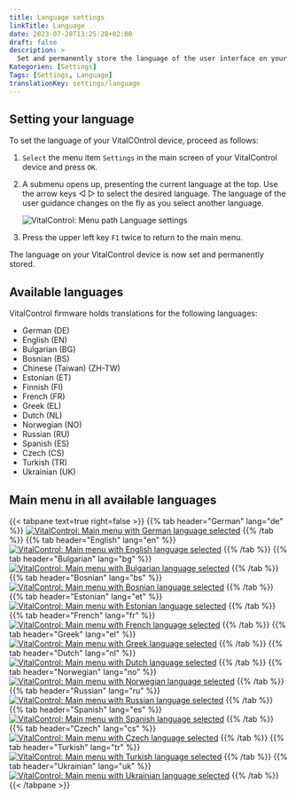 ```yaml
---
title: Language settings
linkTitle: Language
date: 2023-07-28T13:25:28+02:00
draft: false
description: >
  Set and permanently store the language of the user interface on your VitalControl device.
Kategorien: [Settings]
Tags: [Settings, Language]
translationKey: settings/language
---
```

## Setting your language

To set the language of your VitalCOntrol device, proceed as follows:

1. `Select` the menu item `Settings` in the main screen of your VitalControl device and press `OK`.

1. A submenu opens up, presenting the current language at the top. Use the arrow keys ◁ ▷ to select the desired language. The language of the user guidance changes on the fly as you select another language.

   ![VitalControl: Menu path Language settings](../images/select-lang.png "Setting your language")

1. Press the upper left key `F1` twice to return to the main menu.

The language on your VitalControl device is now set and permanently stored.

## Available languages

VitalControl firmware holds translations for the following languages:

- German (DE)
- English (EN)
- Bulgarian (BG)
- Bosnian (BS)
- Chinese (Taiwan)  (ZH-TW)
- Estonian (ET)
- Finnish (FI)
- French (FR)
- Greek (EL)
- Dutch (NL)
- Norwegian (NO)
- Russian (RU)
- Spanish (ES)
- Czech (CS)
- Turkish (TR)
- Ukrainian (UK)

## Main menu in all available languages

{{< tabpane text=true right=false >}}
  {{% tab header="German" lang="de" %}}
[![VitalControl: Main menu with German language selected](/images/homescreen/german.png "Main menu German")](/demo/ "Demo app VitalControl (DE)")
  {{% /tab %}}
  {{% tab header="English" lang="en" %}}
[![VitalControl: Main menu with English language selected](/images/homescreen/english.png "Main menu English")](/en/demo/ "Demo app VitalControl (EN)")
  {{% /tab %}}
  {{% tab header="Bulgarian" lang="bg" %}}
[![VitalControl: Main menu with Bulgarian language selected](/images/homescreen/bulgarian.png "Main menu Bulgarian")](/bg/demo/ "Demo app VitalControl (BG)")
  {{% /tab %}}
  {{% tab header="Bosnian" lang="bs" %}}
[![VitalControl: Main menu with Bosnian language selected](/images/homescreen/bosnian.png "Main menu Bosnian")](/bs/demo/ "Demo app VitalControl (BS)")
  {{% /tab %}}
  {{% tab header="Estonian" lang="et" %}}
[![VitalControl: Main menu with Estonian language selected](/images/homescreen/estonian.png "Main menu Estonian")](/et/demo/ "Demo app VitalControl (ET)")
  {{% /tab %}}
  {{% tab header="French" lang="fr" %}}
[![VitalControl: Main menu with French language selected](/images/homescreen/french.png "Main menu French")](/fr/demo/ "Demo app VitalControl (FR)")
  {{% /tab %}}
  {{% tab header="Greek" lang="el" %}}
[![VitalControl: Main menu with Greek language selected](/images/homescreen/greek.png "Main menu Greek")](/el/demo/ "Demo app VitalControl (EL)")
  {{% /tab %}}
  {{% tab header="Dutch" lang="nl" %}}
[![VitalControl: Main menu with Dutch language selected](/images/homescreen/dutch.png "Main menu Dutch")](/nl/demo/ "Demo app VitalControl (NL)")
  {{% /tab %}}
  {{% tab header="Norwegian" lang="no" %}}
[![VitalControl: Main menu with Norwegian language selected](/images/homescreen/norwegian.png "Main menu Norwegian")](/no/demo/ "Demo app VitalControl (NO)")
  {{% /tab %}}
  {{% tab header="Russian" lang="ru" %}}
[![VitalControl: Main menu with Russian language selected](/images/homescreen/russian.png "Main menu Russian")](/ru/demo/ "Demo app VitalControl (RU)")
  {{% /tab %}}
  {{% tab header="Spanish" lang="es" %}}
[![VitalControl: Main menu with Spanish language selected](/images/homescreen/spanish.png "Main menu Spanish")](/es/demo/ "Demo app VitalControl (ES)")
  {{% /tab %}}
  {{% tab header="Czech" lang="cs" %}}
[![VitalControl: Main menu with Czech language selected](/images/homescreen/czech.png "Main menu Czech")](/cs/demo/ "Demo app VitalControl (CS)")
  {{% /tab %}}
  {{% tab header="Turkish" lang="tr" %}}
[![VitalControl: Main menu with Turkish language selected](/images/homescreen/turkish.png "Main menu Turkish")](/tr/demo/ "Demo app VitalControl (TR)")
  {{% /tab %}}
  {{% tab header="Ukrainian" lang="uk" %}}
[![VitalControl: Main menu with Ukrainian language selected](/images/homescreen/ukrainian.png "Main menu Ukrainian")](/uk/demo/ "Demo app VitalControl (UK)")
  {{% /tab %}}
{{< /tabpane >}}
